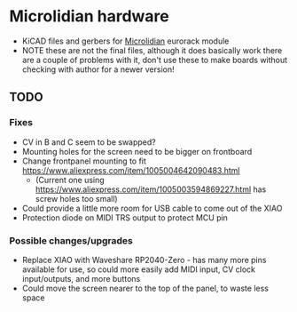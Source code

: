 # Microlidian hardware

- KiCAD files and gerbers for [Microlidian](https://github.com/doctea/Microlidian) eurorack module
- NOTE these are not the final files, although it does basically work there are a couple of problems with it, don't use these to make boards without checking with author for a newer version!

## TODO

### Fixes

- CV in B and C seem to be swapped?
- Mounting holes for the screen need to be bigger on frontboard
- Change frontpanel mounting to fit https://www.aliexpress.com/item/1005004642090483.html
  - (Current one using https://www.aliexpress.com/item/1005003594869227.html has screw holes too small)
- Could provide a little more room for USB cable to come out of the XIAO
- Protection diode on MIDI TRS output to protect MCU pin

### Possible changes/upgrades

- Replace XIAO with Waveshare RP2040-Zero - has many more pins available for use, so could more easily add MIDI input, CV clock input/outputs, and more buttons
- Could move the screen nearer to the top of the panel, to waste less space
